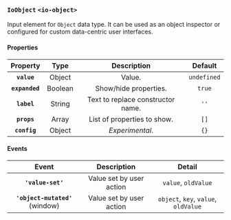 ### `IoObject` `<io-object>` ###

Input element for `Object` data type. It can be used as an object inspector or configured for custom data-centric user interfaces.

#### Properties ####

| Property | Type | Description | Default |
|:--------:|:----:|:----------:|:-------:|
| **`value`** | Object | Value. | `undefined` |
| **`expanded`** | Boolean | Show/hide properties. | `true` |
| **`label`** | String | Text to replace constructor name. | `''` |
| **`props`** | Array | List of properties to show. | `[]` |
| **`config`** | Object | _Experimental_. | `{}` |

#### Events ####

| Event | Description | Detail |
|:--------:|:----:|:----------:|
| **`'value-set'`** | Value set by user action | `value`, `oldValue` |
| **`'object-mutated'`** (window) | Value set by user action | `object`, `key`, `value`, `oldValue` |

